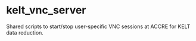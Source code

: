 # kelt_vnc_server
Shared scripts to start/stop user-specific VNC sessions at ACCRE for KELT data reduction.

